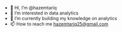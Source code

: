 - 👋 Hi, I’m @hazemtariq
- 👀 I’m interested in data analytics
- 🌱 I’m currently building my knowledge on analytics 
- 📫 How to reach me hazemtariq25@gmail.com 

<!---
hazemtariq/hazemtariq is a ✨ special ✨ repository because its `README.md` (this file) appears on your GitHub profile.
You can click the Preview link to take a look at your changes.
--->
